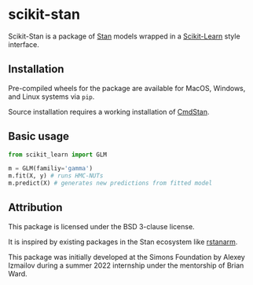 # scikit-stan

Scikit-Stan is a package of [Stan](mc-stan.org) models wrapped in a
[Scikit-Learn](https://scikit-learn.org/stable/) style interface.


## Installation

Pre-compiled wheels for the package are available for MacOS, Windows, and Linux systems via `pip`.

Source installation requires a working installation of [CmdStan](https://mc-stan.org/docs/cmdstan-guide/index.html).

## Basic usage

```python
from scikit_learn import GLM

m = GLM(familiy='gamma')
m.fit(X, y) # runs HMC-NUTs
m.predict(X) # generates new predictions from fitted model
```

## Attribution

This package is licensed under the BSD 3-clause license.

It is inspired by existing packages in the Stan ecosystem like
[rstanarm](https://github.com/stan-dev/rstanarm).

This package was initially developed at the Simons Foundation by Alexey Izmailov during
a summer 2022 internship under the mentorship of Brian Ward.
